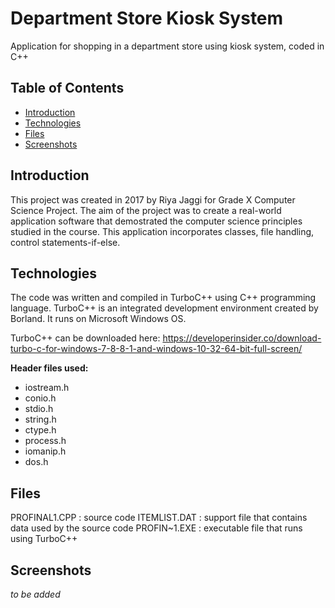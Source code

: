 # Department Store Kiosk System

Application for shopping in a department store using kiosk system, coded in C++


## Table of Contents

* [Introduction](#introduction)
* [Technologies](#technologies)
* [Files](#files)
* [Screenshots](#screenshots)


<a name="introduction"></a>
## Introduction

This project was created in 2017 by Riya Jaggi for Grade X Computer Science Project. The aim of the project was to create a real-world application software that demostrated the computer science principles studied in the course. This application incorporates classes, file handling, control statements-if-else.


<a name="technologies"></a>
## Technologies

The code was written and compiled in TurboC++ using C++ programming language. TurboC++ is an integrated development environment created by Borland. It runs on Microsoft Windows OS.

TurboC++ can be downloaded here: <https://developerinsider.co/download-turbo-c-for-windows-7-8-8-1-and-windows-10-32-64-bit-full-screen/>

**Header files used:**
- iostream.h
- conio.h
- stdio.h
- string.h
- ctype.h
- process.h
- iomanip.h
- dos.h


<a name="files"></a>
## Files
PROFINAL1.CPP : source code
ITEMLIST.DAT : support file that contains data used by the source code
PROFIN~1.EXE : executable file that runs using TurboC++

<a name="screenshots"></a>
## Screenshots

*to be added*

